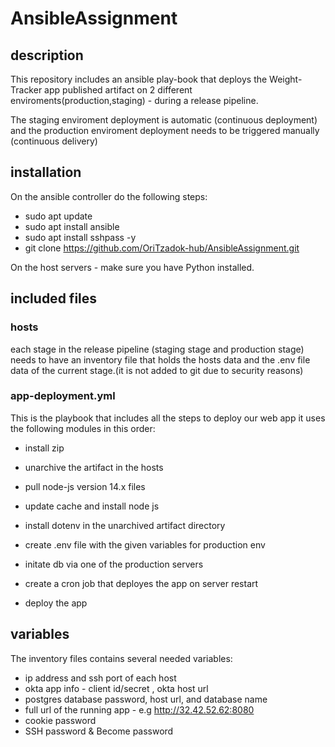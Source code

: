 # AnsibleAssignment

## description
This repository includes an ansible play-book that deploys the Weight-Tracker app published artifact on 2 different enviroments(production,staging) - during a release pipeline.

The staging enviroment deployment is automatic (continuous deployment) and the production enviroment deployment needs to be triggered manually (continuous delivery)

## installation
On the ansible controller do the following steps:

 * sudo apt update
 * sudo apt install ansible
 * sudo apt install sshpass -y
 * git clone https://github.com/OriTzadok-hub/AnsibleAssignment.git
 
On the host servers - make sure you have Python installed.

## included files

### hosts
each stage in the release pipeline (staging stage and production stage) needs to have an inventory file that holds the hosts data and the .env file data of the current stage.(it is not added to git due to security reasons)

### app-deployment.yml
This is the playbook that includes all the steps to deploy our web app
it uses the following modules in this order:


- install zip
- unarchive the artifact in the hosts
- pull node-js version 14.x files
- update cache and install node js
- install dotenv in the unarchived artifact directory

- create .env file with the given variables for production env
- initate db via one of the production servers

- create a cron job that deployes the app on server restart
- deploy the app

## variables
The inventory files contains several needed variables:
 * ip address and ssh port of each host
 * okta app info - client id/secret , okta host url
 * postgres database password, host url, and database name
 * full url of the running app - e.g http://32.42.52.62:8080
 * cookie password
 * SSH password & Become password
